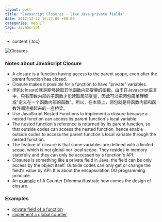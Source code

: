 ```yaml
---
layout: post
title: "Javascript Closures - like Java private fields"
date: 2012-12-22 16:27:00 +08:00
categories: Web IT
tags: JavaScript
---
```


* content
{:toc}

![Closures](https://ejres-1253687085.picgz.myqcloud.com/img/javascript/closures.png)

### Notes about JavaScript Closure
* A closure is a function having access to the parent scope, even after the parent function has closed.
* Closure makes it possible for a function to have "private" variables. 
* 闭包(closure)就是能够读取其他函数内部变量的函数。由于在Javascript语言中，只有函数内部的子函数才能读取局部变量，因此可以把闭包简单理解成"定义在一个函数内部的函数"。所以，在本质上，闭包就是将函数内部和函数外部连接起来的一座桥梁。
* Use JavaScript Nested Functions to implement a closure because a nested function can access its parent function's local variable.
* The nested function's reference is returned by its parent function, so that outside codes can access the nested function, hence enable outside codes to access the parent function's local variable through the nested function.
* The feature of closure is that some variables are defined with a limited scope, which is not global nor local scope. They resides in memory statefully and they can only be accessed by a function's API.
* Closures is something like a private field in Java, the field can be only access by the object itself. Outside codes can only get or change the field's value by API. It is about the encapsulation OO programming principle.
* An [example](https://www.w3schools.com/js/js_function_closures.asp) of A Counter Dilemma illustrate how comes the design of closure.


### Examples
* [private field of a function](https://eastmanjian.cn/js_demo/tiy.jsp?sample=function%2Fclosure_private_field.html)
* [implement a global counter](https://eastmanjian.cn/js_demo/tiy.jsp?sample=function%2Fclosure_counter.html)